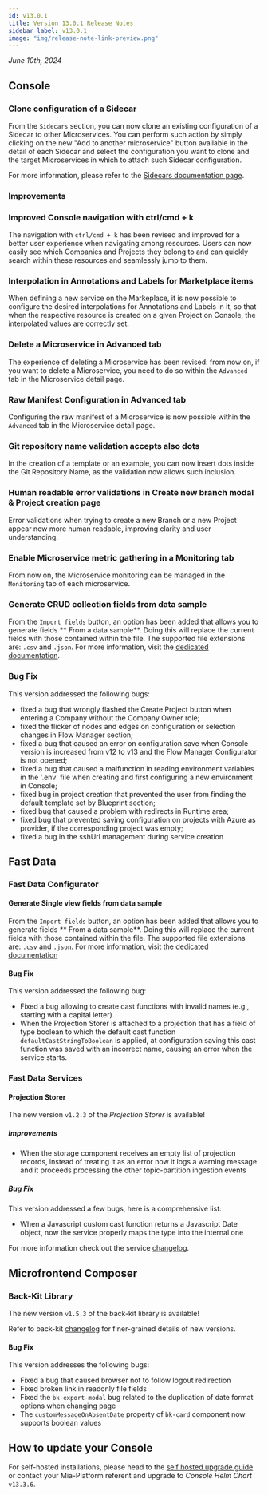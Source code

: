 ```yaml
---
id: v13.0.1
title: Version 13.0.1 Release Notes
sidebar_label: v13.0.1
image: "img/release-note-link-preview.png"
---
```


_June 10th, 2024_

## Console

### Clone configuration of a Sidecar

From the `Sidecars` section, you can now clone an existing configuration of a Sidecar to other Microservices. You can perform such action by simply clicking on the new "Add to another microservice" button available in the detail of each Sidecar and select the configuration you want to clone and the target Microservices in which to attach such Sidecar configuration. 

For more information, please refer to the [Sidecars documentation page](/console/design-your-projects/sidecars.md#clone-a-sidecar).

### Improvements

### Improved Console navigation with ctrl/cmd + k

The navigation with `ctrl/cmd + k` has been revised and improved for a better user experience when navigating among resources. Users can now easily see which Companies and Projects they belong to and can quickly search within these resources and seamlessly jump to them.

### Interpolation in Annotations and Labels for Marketplace items

When defining a new service on the Markeplace, it is now possible to configure the desired interpolations for Annotations and Labels in it, so that when the respective resource is created on a given Project on Console, the interpolated values are correctly set.

### Delete a Microservice in Advanced tab

The experience of deleting a Microservice has been revised: from now on, if you want to delete a Microservice, you need to do so within the `Advanced` tab in the Microservice detail page.

### Raw Manifest Configuration in Advanced tab

Configuring the raw manifest of a Microservice is now possible within the `Advanced` tab in the Microservice detail page.

### Git repository name validation accepts also dots

In the creation of a template or an example, you can now insert dots inside the Git Repository Name, as the validation now allows such inclusion.

### Human readable error validations in Create new branch modal & Project creation page

Error validations when trying to create a new Branch or a new Project appear now more human readable, improving clarity and user understanding.

### Enable Microservice metric gathering in a Monitoring tab

From now on, the Microservice monitoring can be managed in the `Monitoring` tab of each microservice.

### Generate CRUD collection fields from data sample

From the `Import fields` button, an option has been added that allows you to generate fields ** From a data sample**. 
Doing this will replace the current fields with those contained within the file.
The supported file extensions are: `.csv` and `.json`.
For more information, visit the [dedicated documentation](/development_suite/api-console/api-design/crud_advanced.md#how-to-generate-from-data-sample-your-crud-fields).

### Bug Fix

This version addressed the following bugs:

* fixed a bug that wrongly flashed the Create Project button when entering a Company without the Company Owner role;
* fixed the flicker of nodes and edges on configuration or selection changes in Flow Manager section;
* fixed a bug that caused an error on configuration save when Console version is increased from v12 to v13 and the Flow Manager Configurator is not opened;
* fixed a bug that caused a malfunction in reading environment variables in the '.env' file when creating and first configuring a new environment in Console;
* fixed bug in project creation that prevented the user from finding the default template set by Blueprint section;
* fixed bug that caused a problem with redirects in Runtime area;
* fixed bug that prevented saving configuration on projects with Azure as provider, if the corresponding project was empty;
* fixed a bug in the sshUrl management during service creation

## Fast Data

### Fast Data Configurator

#### Generate Single view fields from data sample

From the `Import fields` button, an option has been added that allows you to generate fields ** From a data sample**. 
Doing this will replace the current fields with those contained within the file.
The supported file extensions are: `.csv` and `.json`.
For more information, visit the [dedicated documentation](/fast_data/configuration/single_views.md#generate-single-view-fields-from-data-sample)

#### Bug Fix

This version addressed the following bug:

* Fixed a bug allowing to create cast functions with invalid names (e.g., starting with a capital letter)
* When the Projection Storer is attached to a projection that has a field of type boolean to which the default cast function `defaultCastStringToBoolean` is applied, at configuration saving this cast function was saved with an incorrect name, causing an error when the service starts.

### Fast Data Services

#### Projection Storer

The new version `v1.2.3` of the _Projection Storer_ is available!

##### Improvements

* When the storage component receives an empty list of projection records, instead of treating it as an error now it logs a warning message and it proceeds processing the other topic-partition ingestion events

##### Bug Fix

This version addressed a few bugs, here is a comprehensive list:

* When a Javascript custom cast function returns a Javascript Date object, now the service properly maps the type into the internal one

For more information check out the service [changelog](/runtime_suite/projection-storer/changelog.md).

## Microfrontend Composer

### Back-Kit Library

The new version `v1.5.3` of the back-kit library is available!

Refer to back-kit [changelog](/microfrontend-composer/back-kit/changelog.md) for finer-grained details of new versions.

#### Bug Fix

This version addresses the following bugs:

* Fixed a bug that caused browser not to follow logout redirection
* Fixed broken link in readonly file fields
* Fixed the `bk-export-modal` bug related to the duplication of date format options when changing page
* The `customMessageOnAbsentDate` property of `bk-card` component now supports boolean values

## How to update your Console

For self-hosted installations, please head to the [self hosted upgrade guide](/infrastructure/self-hosted/installation-chart/100_how-to-upgrade.md) or contact your Mia-Platform referent and upgrade to _Console Helm Chart_ `v13.3.6`.
